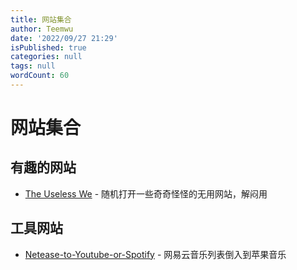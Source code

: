 ```yaml
---
title: 网站集合
author: Teemwu
date: '2022/09/27 21:29'
isPublished: true
categories: null
tags: null
wordCount: 60
---
```

# 网站集合

## 有趣的网站
- [The Useless We](https://theuselessweb.com/) - 随机打开一些奇奇怪怪的无用网站，解闷用

## 工具网站
- [Netease-to-Youtube-or-Spotify](https://yyrcd.com/n2s/) - 网易云音乐列表倒入到苹果音乐
